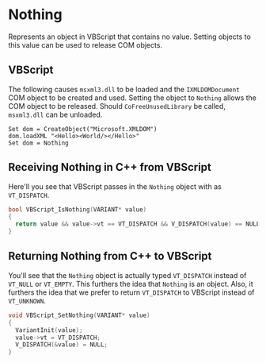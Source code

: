 # Nothing

Represents an object in VBScript that contains no value. Setting objects to this value can be used to release COM objects.

## VBScript

The following causes `msxml3.dll` to be loaded and the `IXMLDOMDocument` COM object to be created and used. Setting the object to `Nothing` allows the COM object to be released. Should `CoFreeUnusedLibrary` be called, `msxml3.dll` can be unloaded.

```vbscript
Set dom = CreateObject("Microsoft.XMLDOM")
dom.loadXML "<Hello><World/></Hello>"
Set dom = Nothing
```

## Receiving Nothing in C++ from VBScript

Here'll you see that VBScript passes in the `Nothing` object with as `VT_DISPATCH`.

```c++
bool VBScript_IsNothing(VARIANT* value)
{
  return value && value->vt == VT_DISPATCH && V_DISPATCH(value) == NULL;
}
```

## Returning Nothing from C++ to VBScript

You'll see that the `Nothing` object is actually typed `VT_DISPATCH` instead of `VT_NULL` or `VT_EMPTY`. This furthers the idea that `Nothing` is an object. Also, it furthers the idea that we prefer to return `VT_DISPATCH` to VBScript instead of `VT_UNKNOWN`.

```c++
void VBScript_SetNothing(VARIANT* value)
{
  VariantInit(value);
  value->vt = VT_DISPATCH;
  V_DISPATCH(&value) = NULL;
}
```

